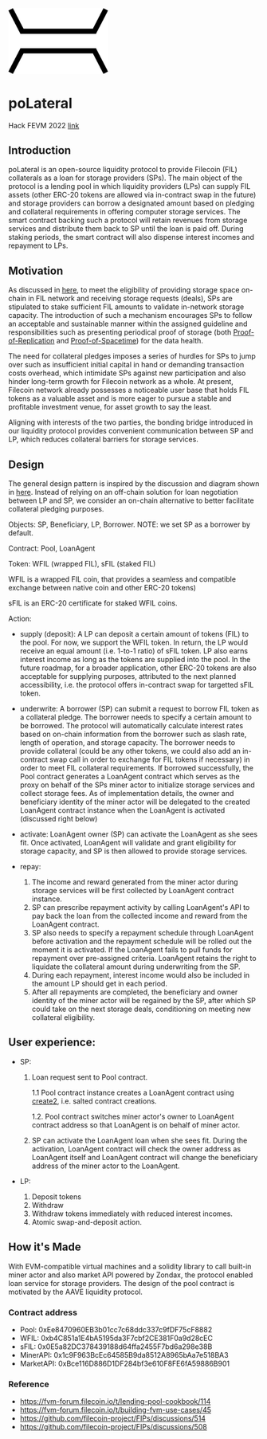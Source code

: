 <img src="./bridge.jpeg" width="200">

# poLateral

Hack FEVM 2022 [link](https://ethglobal.com/showcase/polateral-88ipp)

## Introduction
poLateral is an open-source liquidity protocol to provide Filecoin (FIL) collaterals as a loan for storage providers (SPs). The main object of the protocol is a lending pool in which liquidity providers (LPs) can supply FIL assets (other ERC-20 tokens are allowed via in-contract swap in the future) and storage providers can borrow a designated amount based on pledging and collateral requirements in offering computer storage services. The smart contract backing such a protocol will retain revenues from storage services and distribute them back to SP until the loan is paid off. During staking periods, the smart contract will also dispense interest incomes and repayment to LPs.

## Motivation
As discussed in [here](https://fvm-forum.filecoin.io/t/lending-pool-cookbook/114), to meet the eligibility of providing storage space on-chain in FIL network and receiving storage requests (deals), SPs are stipulated to stake sufficient FIL amounts to validate in-network storage capacity. The introduction of such a mechanism encourages SPs to follow an acceptable and sustainable manner within the assigned guideline and responsibilities such as presenting periodical proof of storage (both [Proof-of-Replication](https://filecoin.io/proof-of-replication.pdf) and [Proof-of-Spacetime](https://spec.filecoin.io/algorithms/pos/post/)) for the data health.

The need for collateral pledges imposes a series of hurdles for SPs to jump over such as insufficient initial capital in hand or demanding transaction costs overhead, which intimidate SPs against new participation and also hinder long-term growth for Filecoin network as a whole. At present, Filecoin network already possesses a noticeable user base that holds FIL tokens as a valuable asset and is more eager to pursue a stable and profitable investment venue, for asset growth to say the least.

Aligning with interests of the two parties, the bonding bridge introduced in our liquidity protocol provides convenient communication between SP and LP, which reduces collateral barriers for storage services.

## Design

The general design pattern is inspired by the discussion and diagram shown in [here](https://fvm-forum.filecoin.io/t/lending-pool-cookbook/114). Instead of relying on an off-chain solution for loan negotiation between LP and SP, we consider an on-chain alternative to better facilitate collateral pledging purposes.

Objects: SP, Beneficiary, LP, Borrower. NOTE: we set SP as a borrower by default.

Contract: Pool, LoanAgent

Token: WFIL (wrapped FIL), sFIL (staked FIL)

WFIL is a wrapped FIL coin, that provides a seamless and compatible exchange between native coin and other ERC-20 tokens)

sFIL is an ERC-20 certificate for staked WFIL coins.

Action:
  
- supply (deposit): A LP can deposit a certain amount of tokens (FIL) to the pool. For now, we support the WFIL token. In return, the LP would receive an equal amount (i.e. 1-to-1 ratio) of sFIL token. LP also earns interest income as long as the tokens are supplied into the pool. In the future roadmap, for a broader application, other ERC-20 tokens are also acceptable for supplying purposes, attributed to the next planned accessibility, i.e. the protocol offers in-contract swap for targetted sFIL token.

- underwrite: A borrower (SP) can submit a request to borrow FIL token as a collateral pledge. The borrower needs to specify a certain amount to be borrowed. The protocol will automatically calculate interest rates based on on-chain information from the borrower such as slash rate, length of operation, and storage capacity. The borrower needs to provide collateral (could be any other tokens, we could also add an in-contract swap call in order to exchange for FIL tokens if necessary) in order to meet FIL collateral requirements. If borrowed successfully, the Pool contract generates a LoanAgent contract which serves as the proxy on behalf of the SPs miner actor to initialize storage services and collect storage fees. As of implementation details, the owner and beneficiary identity of the miner actor will be delegated to the created LoanAgent contract instance when the LoanAgent is activated (discussed right below)

- activate: LoanAgent owner (SP) can activate the LoanAgent as she sees fit. Once activated, LoanAgent will validate and grant eligibility for storage capacity, and SP is then allowed to provide storage services.

- repay:
    1. The income and reward generated from the miner actor during storage services will be first collected by LoanAgent contract instance.
    2. SP can prescribe repayment activity by calling LoanAgent's API to pay back the loan from the collected income and reward from the LoanAgent contract.
    3. SP also needs to specify a repayment schedule through LoanAgent before activation and the repayment schedule will be rolled out the moment it is activated. If the LoanAgent fails to pull funds for repayment over pre-assigned criteria. LoanAgent retains the right to liquidate the collateral amount during underwriting from the SP.
    4. During each repayment, interest income would also be included in the amount LP should get in each period.
    5. After all repayments are completed, the beneficiary and owner identity of the miner actor will be regained by the SP, after which SP could take on the next storage deals, conditioning on meeting new collateral eligibility.
	
## User experience: 
- SP:
    1. Loan request sent to Pool contract.
    
       1.1 Pool contract instance creates a LoanAgent contract using [create2](https://docs.soliditylang.org/en/latest/control-structures.html#salted-contract-creations-create2), i.e. salted contract creations.
       
       1.2. Pool contract switches miner actor's owner to LoanAgent contract address so that LoanAgent is on behalf of miner actor.
       
    2. SP can activate the LoanAgent loan when she sees fit. During the activation, LoanAgent contract will check the owner address as LoanAgent itself and LoanAgent contract will change the beneficiary address of the miner actor to the LoanAgent.
    	
- LP:
    1. Deposit tokens
    2. Withdraw
    3. Withdraw tokens immediately with reduced interest incomes.
    4. Atomic swap-and-deposit action.
    
## How it's Made

With EVM-compatible virtual machines and a solidity library to call built-in miner actor and also market API powered by Zondax, the protocol enabled loan service for storage providers. The design of the pool contract is motivated by the AAVE liquidity protocol.

### Contract address

- Pool: 0xEe8470960EB3b01cc7c68ddc337c9fDF75cF8882
- WFIL: 0xb4C851a1E4bA5195da3F7cbf2CE381F0a9d28cEC
- sFIL: 0x0E5a82DC378439188d64ffa2455F7bd6a298e38B
- MinerAPI: 0x1c9F963BcEc64585B9da8512A8965bAa7e518BA3
- MarketAPI: 0xBce116D886D1DF284bf3e610F8FE6fA59886B901

### Reference
- https://fvm-forum.filecoin.io/t/lending-pool-cookbook/114
- https://fvm-forum.filecoin.io/t/building-fvm-use-cases/45
- https://github.com/filecoin-project/FIPs/discussions/514
- https://github.com/filecoin-project/FIPs/discussions/508
